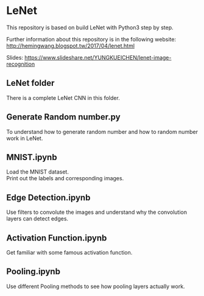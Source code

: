 # LeNet

This repository is based on build LeNet with Python3 step by step.      

Further information about this repository is in the following website:  
http://hemingwang.blogspot.tw/2017/04/lenet.html

Slides:
https://www.slideshare.net/YUNGKUEICHEN/lenet-image-recognition

## LeNet folder

There is a complete LeNet CNN in this folder.

## Generate Random number.py

To understand how to generate random number and how to random number work in LeNet.

## MNIST.ipynb

Load the MNIST dataset.   
Print out the labels and corresponding images.

## Edge Detection.ipynb

Use filters to convolute the images and understand why the convolution layers can detect edges.

## Activation Function.ipynb

Get familiar with some famous activation function.

## Pooling.ipynb

Use different Pooling methods to see how pooling layers actually work.
